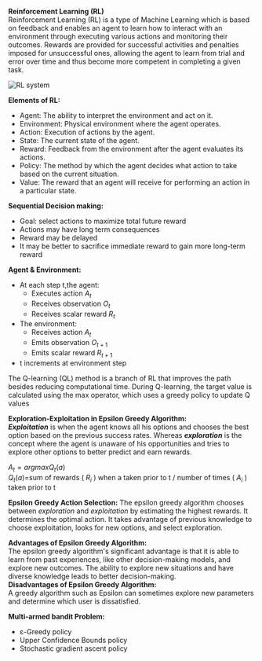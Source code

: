  **Reinforcement Learning (RL)**<br/>
Reinforcement Learning (RL) is a type of Machine Learning which is based on feedback and enables an agent to learn how to interact with an environment through executing various actions and monitoring their outcomes. Rewards are provided for successful activities and penalties imposed for unsuccessful ones, allowing the agent to learn from trial and error over time and thus become more competent in completing a given task.

![RL system](https://user-images.githubusercontent.com/96347878/215255170-295c1e8a-54cb-40b9-a7c3-2ff1f66762ce.JPG)

 
 **Elements of RL:**
 - Agent: The ability to interpret the environment and act on it.
 - Environment: Physical environment where the agent operates.
 - Action: Execution of actions by the agent.
 - State: The current state of the agent.
 - Reward: Feedback from the environment after the agent evaluates its actions.
 - Policy: The method by which the agent decides what action to take based on the current situation.
 - Value: The reward that an agent will receive for performing an action in a particular state.
 
 **Sequential Decision making:**
 - Goal: select actions to maximize total future reward
 - Actions may have long term consequences
 - Reward may be delayed
 - It may be better to sacrifice immediate reward to gain more long-term reward
 
 **Agent & Environment:**
 - At each step t,the agent:
   - Executes action $A_{t}$
   - Receives observation $O_{t}$
   - Receives scalar reward $R_{t}$
 - The environment:
   - Receives action $A_{t}$
   - Emits observation $O_{t+1}$
   - Emits scalar reward $R_{t+1}$
 -  t increments at environment step
 
 The Q-learning (QL) method is a branch of RL that improves the path besides reducing computational time. During Q-learning, the target value is calculated using the max operator, which uses a greedy policy to update Q values
 
**Exploration-Exploitation in Epsilon Greedy Algorithm:**<br/>
***Exploitation*** is when the agent knows all his options and chooses the best option based on the previous success rates. Whereas ***exploration*** is the concept where the agent is unaware of his opportunities and tries to explore other options to better predict and earn rewards.

$A_{t}=argmaxQ_{t}(a)$<br/>
$Q_{t}(a)$=sum of rewards ( $R_i$ ) when a taken prior to t / number of times ( $A_i$ ) taken prior to t 



**Epsilon Greedy Action Selection:** The epsilon greedy algorithm chooses between *exploration* and *exploitation* by estimating the highest rewards. It determines the optimal action. It takes advantage of previous knowledge to choose exploitation, looks for new options, and select exploration.

**Advantages of Epsilon Greedy Algorithm:**<br/>
The epsilon greedy algorithm's significant advantage is that it is able to learn from past experiences, like other decision-making models, and explore new outcomes. The ability to explore new situations and have diverse knowledge leads to better decision-making.<br/>
**Disadvantages of Epsilon Greedy Algorithm:**<br/>
A greedy algorithm such as Epsilon can sometimes explore new parameters and determine which user is dissatisfied. 

**Multi-armed bandit Problem:**<br/>
- ε-Greedy policy
- Upper Confidence Bounds policy
- Stochastic gradient ascent policy


